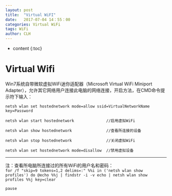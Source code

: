 ```yaml
---
layout: post
title:  "Virtual WiFI"
date:   2017-07-04 14：55：00
categories: Virtual WiFi
tags: WiFi
author: CLH
---
```


* content
{:toc}

# Virtual Wifi #
Win7系统自带微软虚拟WiFi迷你适配器（Microsoft Virtual WiFi Miniport Adapter），允许其它网络用户连接此电脑的网络连接，开启方法，在CMD命令提示符下输入： 
  
    netsh wlan set hostednetwork mode=allow ssid=VirtualNetworkName  key=Password 

    netsh wlan start hostednetwork				//启用虚拟WiFi  

	netsh wlan show hostednetwork				//查看所连接的设备

	netsh wlan stop hostednetwork				//关闭虚拟WiFi 
	
	netsh wlan set hostednetwork mode=disallow	//禁用虚拟设备

  


----------
注：查看所电脑所连接过的所有WiFi的用户名和密码：      
	`for /f "skip=9 tokens=1,2 delims=:" %%i in ('netsh wlan show profiles') do @echo %%j | findstr -i -v echo | netsh wlan show profiles %%j key=clear`

	pause	
	